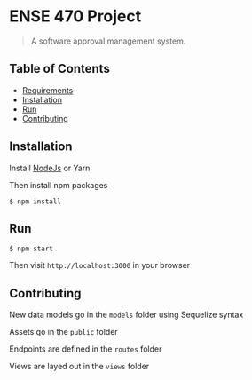 # ENSE 470 Project

> A software approval management system.

## Table of Contents

- [Requirements](#requirements)
- [Installation](#installation)
- [Run](#run)
- [Contributing](#contributing)

## Installation

Install [NodeJs](https://nodejs.org/en/download/) or Yarn

Then install npm packages
```
$ npm install
```

## Run

```
$ npm start
```
Then visit `http://localhost:3000` in your browser

## Contributing

New data models go in the `models` folder using Sequelize syntax

Assets go in the `public` folder

Endpoints are defined in the `routes` folder

Views are layed out in the `views` folder
